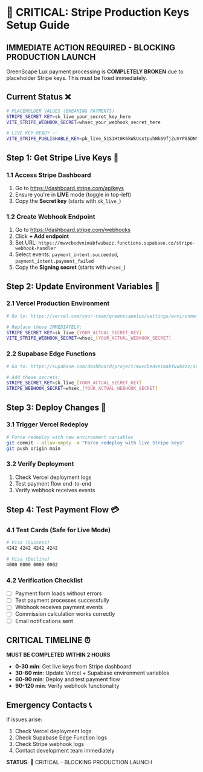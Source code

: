 # 🚨 CRITICAL: Stripe Production Keys Setup Guide

## IMMEDIATE ACTION REQUIRED - BLOCKING PRODUCTION LAUNCH

GreenScape Lux payment processing is **COMPLETELY BROKEN** due to placeholder Stripe keys. This must be fixed immediately.

## Current Status ❌
```bash
# PLACEHOLDER VALUES (BREAKING PAYMENTS)
STRIPE_SECRET_KEY=sk_live_your_secret_key_here
VITE_STRIPE_WEBHOOK_SECRET=whsec_your_webhook_secret_here

# LIVE KEY READY ✅
VITE_STRIPE_PUBLISHABLE_KEY=pk_live_51S1Ht0K6kWkUsxtpuhNk69fjZuVrP85DNMYpexFeFMH5bCHdZjbtltPYXMcU5luEbz0SlB3ImUDAbifJspjtom0L00q27vIPCK
```

## Step 1: Get Stripe Live Keys 🔑

### 1.1 Access Stripe Dashboard
1. Go to https://dashboard.stripe.com/apikeys
2. Ensure you're in **LIVE** mode (toggle in top-left)
3. Copy the **Secret key** (starts with `sk_live_`)

### 1.2 Create Webhook Endpoint
1. Go to https://dashboard.stripe.com/webhooks
2. Click **+ Add endpoint**
3. Set URL: `https://mwvcbedvnimabfwubazz.functions.supabase.co/stripe-webhook-handler`
4. Select events: `payment_intent.succeeded`, `payment_intent.payment_failed`
5. Copy the **Signing secret** (starts with `whsec_`)

## Step 2: Update Environment Variables 🔧

### 2.1 Vercel Production Environment
```bash
# Go to: https://vercel.com/your-team/greenscapelux/settings/environment-variables

# Replace these IMMEDIATELY:
STRIPE_SECRET_KEY=sk_live_[YOUR_ACTUAL_SECRET_KEY]
VITE_STRIPE_WEBHOOK_SECRET=whsec_[YOUR_ACTUAL_WEBHOOK_SECRET]
```

### 2.2 Supabase Edge Functions
```bash
# Go to: https://supabase.com/dashboard/project/mwvcbedvnimabfwubazz/settings/secrets

# Add these secrets:
STRIPE_SECRET_KEY=sk_live_[YOUR_ACTUAL_SECRET_KEY]
STRIPE_WEBHOOK_SECRET=whsec_[YOUR_ACTUAL_WEBHOOK_SECRET]
```

## Step 3: Deploy Changes 🚀

### 3.1 Trigger Vercel Redeploy
```bash
# Force redeploy with new environment variables
git commit --allow-empty -m "Force redeploy with live Stripe keys"
git push origin main
```

### 3.2 Verify Deployment
1. Check Vercel deployment logs
2. Test payment flow end-to-end
3. Verify webhook receives events

## Step 4: Test Payment Flow 💳

### 4.1 Test Cards (Safe for Live Mode)
```bash
# Visa (Success)
4242 4242 4242 4242

# Visa (Decline)
4000 0000 0000 0002
```

### 4.2 Verification Checklist
- [ ] Payment form loads without errors
- [ ] Test payment processes successfully
- [ ] Webhook receives payment events
- [ ] Commission calculation works correctly
- [ ] Email notifications sent

## CRITICAL TIMELINE ⏰

**MUST BE COMPLETED WITHIN 2 HOURS**

- **0-30 min**: Get live keys from Stripe dashboard
- **30-60 min**: Update Vercel + Supabase environment variables
- **60-90 min**: Deploy and test payment flow
- **90-120 min**: Verify webhook functionality

## Emergency Contacts 📞

If issues arise:
1. Check Vercel deployment logs
2. Check Supabase Edge Function logs
3. Check Stripe webhook logs
4. Contact development team immediately

**STATUS**: 🚨 CRITICAL - BLOCKING PRODUCTION LAUNCH